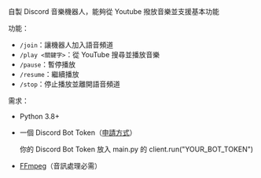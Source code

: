 自製 Discord 音樂機器人，能夠從 Youtube 撥放音樂並支援基本功能

功能：
- `/join`：讓機器人加入語音頻道
- `/play <關鍵字>`：從 YouTube 搜尋並播放音樂
- `/pause`：暫停播放
- `/resume`：繼續播放
- `/stop`：停止播放並離開語音頻道

需求：
- Python 3.8+
- 一個 Discord Bot Token（[申請方式](https://discord.com/developers/applications)）

  你的 Discord Bot Token 放入 main.py 的 client.run("YOUR_BOT_TOKEN") 
  
- [FFmpeg](https://ffmpeg.org/)（音訊處理必需）

